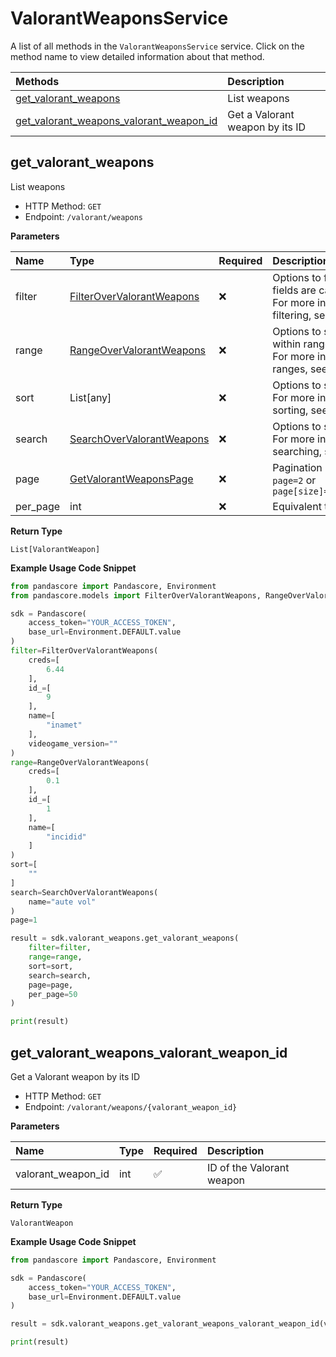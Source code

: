 # ValorantWeaponsService

A list of all methods in the `ValorantWeaponsService` service. Click on the method name to view detailed information about that method.

| Methods                                                                             | Description                     |
| :---------------------------------------------------------------------------------- | :------------------------------ |
| [get_valorant_weapons](#get_valorant_weapons)                                       | List weapons                    |
| [get_valorant_weapons_valorant_weapon_id](#get_valorant_weapons_valorant_weapon_id) | Get a Valorant weapon by its ID |

## get_valorant_weapons

List weapons

- HTTP Method: `GET`
- Endpoint: `/valorant/weapons`

**Parameters**

| Name     | Type                                                                | Required | Description                                                                                                                                         |
| :------- | :------------------------------------------------------------------ | :------- | :-------------------------------------------------------------------------------------------------------------------------------------------------- |
| filter   | [FilterOverValorantWeapons](../models/FilterOverValorantWeapons.md) | ❌       | Options to filter results. String fields are case sensitive <br/>For more information on filtering, see [docs](/docs/filtering-and-sorting#filter). |
| range    | [RangeOverValorantWeapons](../models/RangeOverValorantWeapons.md)   | ❌       | Options to select results within ranges <br/>For more information on ranges, see [docs](/docs/filtering-and-sorting#range).                         |
| sort     | List[any]                                                           | ❌       | Options to sort results <br/>For more information on sorting, see [docs](/docs/filtering-and-sorting#sort).                                         |
| search   | [SearchOverValorantWeapons](../models/SearchOverValorantWeapons.md) | ❌       | Options to search results <br/>For more information on searching, see [docs](/docs/filtering-and-sorting#search).                                   |
| page     | [GetValorantWeaponsPage](../models/GetValorantWeaponsPage.md)       | ❌       | Pagination in the form of `page=2` or `page[size]=30&page[number]=2`                                                                                |
| per_page | int                                                                 | ❌       | Equivalent to `page[size]`                                                                                                                          |

**Return Type**

`List[ValorantWeapon]`

**Example Usage Code Snippet**

```python
from pandascore import Pandascore, Environment
from pandascore.models import FilterOverValorantWeapons, RangeOverValorantWeapons, SearchOverValorantWeapons

sdk = Pandascore(
    access_token="YOUR_ACCESS_TOKEN",
    base_url=Environment.DEFAULT.value
)
filter=FilterOverValorantWeapons(
    creds=[
        6.44
    ],
    id_=[
        9
    ],
    name=[
        "inamet"
    ],
    videogame_version=""
)
range=RangeOverValorantWeapons(
    creds=[
        0.1
    ],
    id_=[
        1
    ],
    name=[
        "incidid"
    ]
)
sort=[
    ""
]
search=SearchOverValorantWeapons(
    name="aute vol"
)
page=1

result = sdk.valorant_weapons.get_valorant_weapons(
    filter=filter,
    range=range,
    sort=sort,
    search=search,
    page=page,
    per_page=50
)

print(result)
```

## get_valorant_weapons_valorant_weapon_id

Get a Valorant weapon by its ID

- HTTP Method: `GET`
- Endpoint: `/valorant/weapons/{valorant_weapon_id}`

**Parameters**

| Name               | Type | Required | Description               |
| :----------------- | :--- | :------- | :------------------------ |
| valorant_weapon_id | int  | ✅       | ID of the Valorant weapon |

**Return Type**

`ValorantWeapon`

**Example Usage Code Snippet**

```python
from pandascore import Pandascore, Environment

sdk = Pandascore(
    access_token="YOUR_ACCESS_TOKEN",
    base_url=Environment.DEFAULT.value
)

result = sdk.valorant_weapons.get_valorant_weapons_valorant_weapon_id(valorant_weapon_id=2)

print(result)
```

<!-- This file was generated by liblab | https://liblab.com/ -->
